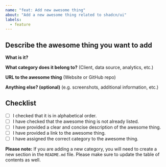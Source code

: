 ```yaml
---
name: "feat: Add new awesome thing"
about: "Add a new awesome thing related to shadcn/ui"
labels:
  - feature
---
```


## Describe the awesome thing you want to add

**What is it?**

**What category does it belong to?** (Client, data source, analytics, etc.)

**URL to the awesome thing** (Website or GitHub repo)

**Anything else? (optional)** (e.g. screenshots, additional information, etc.)

## Checklist

- [ ] I checked that it is in alphabetical order.
- [ ] I have checked that the awesome thing is not already listed.
- [ ] I have provided a clear and concise description of the awesome thing.
- [ ] I have provided a link to the awesome thing.
- [ ] I have assigned the correct category to the awesome thing.

**Please note:** If you are adding a new category, you will need to create a new section in the `README.md` file. Please make sure to update the table of contents as well.
